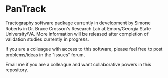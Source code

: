 # PanTrack
Tractography software package currently in development by Simone Roberts in Dr. Bruce Crosson's Research Lab at Emory/Georgia State University/VA.  More information will be released after completion of validation studies currently in progress.

If you are a colleague with access to this software, please feel free to post problems/ideas in the "issues" forum.

Email me if you are a colleague and want collaborative powers in this repository.
